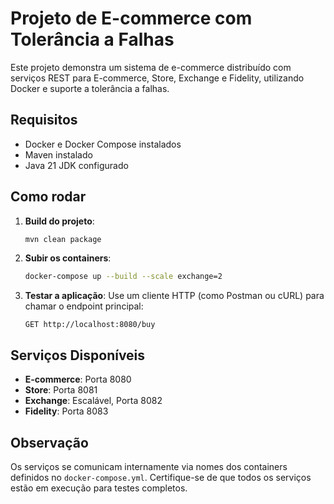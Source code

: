 # Projeto de E-commerce com Tolerância a Falhas

Este projeto demonstra um sistema de e-commerce distribuído com serviços REST para E-commerce, Store, Exchange e Fidelity, utilizando Docker e suporte a tolerância a falhas.

## Requisitos
- Docker e Docker Compose instalados
- Maven instalado
- Java 21 JDK configurado

## Como rodar

1. **Build do projeto**:
   ```bash
   mvn clean package
   ```

2. **Subir os containers**:
   ```bash
   docker-compose up --build --scale exchange=2
   ```

3. **Testar a aplicação**:
   Use um cliente HTTP (como Postman ou cURL) para chamar o endpoint principal:
   ```http
   GET http://localhost:8080/buy
   ```

## Serviços Disponíveis
- **E-commerce**: Porta 8080
- **Store**: Porta 8081
- **Exchange**: Escalável, Porta 8082
- **Fidelity**: Porta 8083

## Observação
Os serviços se comunicam internamente via nomes dos containers definidos no `docker-compose.yml`. Certifique-se de que todos os serviços estão em execução para testes completos.
